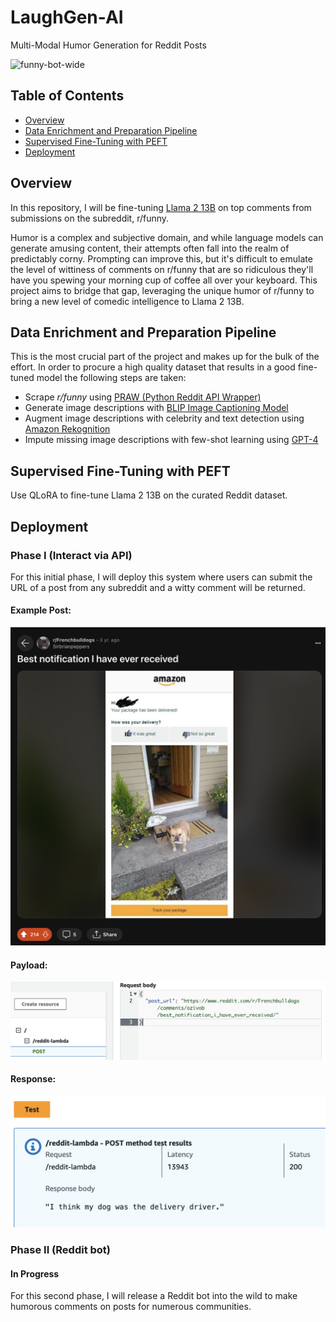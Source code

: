 # LaughGen-AI
Multi-Modal Humor Generation for Reddit Posts

![funny-bot-wide](https://github.com/jrbarclay37/LaughGen-AI/blob/main/images/funny-bot-wide.png?raw=true)

## Table of Contents

- [Overview](#overview)
- [Data Enrichment and Preparation Pipeline](#data-enrichment-and-preparation-pipeline)
- [Supervised Fine-Tuning with PEFT](#supervised-fine-tuning-with-peft)
- [Deployment](#deployment)

## Overview

In this repository, I will be fine-tuning [Llama 2 13B](https://huggingface.co/meta-llama/Llama-2-13b) on top comments from submissions on the subreddit, r/funny.

Humor is a complex and subjective domain, and while language models can generate amusing content, their attempts often fall into the realm of predictably corny. Prompting can improve this, but it's difficult to emulate the level of wittiness of comments on r/funny that are so ridiculous they'll have you spewing your morning cup of coffee all over your keyboard. This project aims to bridge that gap, leveraging the unique humor of r/funny to bring a new level of comedic intelligence to Llama 2 13B.

## Data Enrichment and Preparation Pipeline
This is the most crucial part of the project and makes up for the bulk of the effort. In order to procure a high quality dataset that results in a good fine-tuned model the following steps are taken:
- Scrape *r/funny* using [PRAW (Python Reddit API Wrapper)](https://praw.readthedocs.io/en/stable/)
- Generate image descriptions with [BLIP Image Captioning Model](https://huggingface.co/Salesforce/blip-image-captioning-large)
- Augment image descriptions with celebrity and text detection using [Amazon Rekognition](https://aws.amazon.com/rekognition/)
- Impute missing image descriptions with few-shot learning using [GPT-4](https://openai.com/gpt-4)

## Supervised Fine-Tuning with PEFT
Use QLoRA to fine-tune Llama 2 13B on the curated Reddit dataset.

## Deployment

### Phase I (Interact via API)
For this initial phase, I will deploy this system where users can submit the URL of a post from any subreddit and a witty comment will be returned. 

#### Example Post:
![amazon-delivery-post](https://github.com/jrbarclay37/LaughGen-AI/blob/main/images/model_results/amazon_delivery_french_bulldog.png?raw=true)
#### Payload:
![amazon-delivery-payload](https://github.com/jrbarclay37/LaughGen-AI/blob/main/images/model_results/amazon_delivery_payload.png?raw=true)
#### Response:
![amazon-delivery-response](https://github.com/jrbarclay37/LaughGen-AI/blob/main/images/model_results/amazon_delivery_response.png?raw=true)

### Phase II (Reddit bot)
#### In Progress
For this second phase, I will release a Reddit bot into the wild to make humorous comments on posts for numerous communities.
